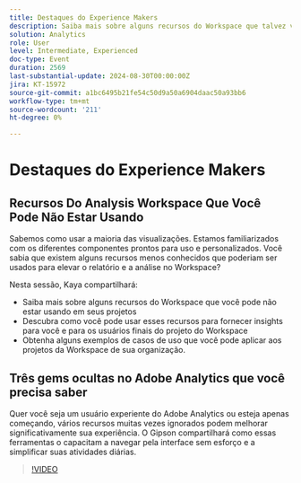 ```yaml
---
title: Destaques do Experience Makers
description: Saiba mais sobre alguns recursos do Workspace que talvez você não esteja usando em seus projetos Descubra como você pode usar esses recursos para fornecer insights para você e para os usuários finais do projeto do Workspace Obtenha alguns exemplos de casos de uso que você pode aplicar aos projetos Workspace de sua organização.
solution: Analytics
role: User
level: Intermediate, Experienced
doc-type: Event
duration: 2569
last-substantial-update: 2024-08-30T00:00:00Z
jira: KT-15972
source-git-commit: a1bc6495b21fe54c50d9a50a6904daac50a93bb6
workflow-type: tm+mt
source-wordcount: '211'
ht-degree: 0%

---
```



# Destaques do Experience Makers

## Recursos Do Analysis Workspace Que Você Pode Não Estar Usando

Sabemos como usar a maioria das visualizações. Estamos familiarizados com os diferentes componentes prontos para uso e personalizados. Você sabia que existem alguns recursos menos conhecidos que poderiam ser usados para elevar o relatório e a análise no Workspace?

Nesta sessão, Kaya compartilhará:

* Saiba mais sobre alguns recursos do Workspace que você pode não estar usando em seus projetos
* Descubra como você pode usar esses recursos para fornecer insights para você e para os usuários finais do projeto do Workspace
* Obtenha alguns exemplos de casos de uso que você pode aplicar aos projetos da Workspace de sua organização.

## Três gems ocultas no Adobe Analytics que você precisa saber

Quer você seja um usuário experiente do Adobe Analytics ou esteja apenas começando, vários recursos muitas vezes ignorados podem melhorar significativamente sua experiência. O Gipson compartilhará como essas ferramentas o capacitam a navegar pela interface sem esforço e a simplificar suas atividades diárias.

>[!VIDEO](https://video.tv.adobe.com/v/3432744/?learn=on)
